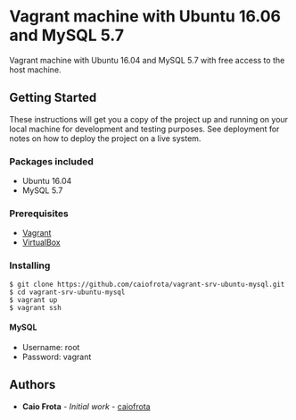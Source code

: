 # Vagrant machine with Ubuntu 16.06 and MySQL 5.7

Vagrant machine with Ubuntu 16.04 and MySQL 5.7 with free access to the host machine.

## Getting Started

These instructions will get you a copy of the project up and running on your local machine for development and testing purposes. See deployment for notes on how to deploy the project on a live system.

### Packages included

* Ubuntu 16.04
* MySQL 5.7

### Prerequisites

* [Vagrant](https://www.vagrantup.com/)
* [VirtualBox](https://www.virtualbox.org/)

### Installing

```
$ git clone https://github.com/caiofrota/vagrant-srv-ubuntu-mysql.git
$ cd vagrant-srv-ubuntu-mysql
$ vagrant up
$ vagrant ssh
```

#### MySQL

- Username: root
- Password: vagrant

## Authors

* **Caio Frota** - *Initial work* - [caiofrota](https://github.com/caiofrota)
